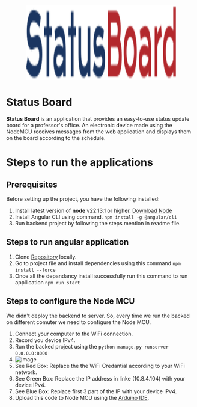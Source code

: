 <p align="center">
  <img src="https://github.com/mihirkumarmistry/status-board/blob/main/src/assets/images/logo-dark.svg" width="400" height="200">
</p>

# Status Board
**Status Board** is an application that provides an easy-to-use status update board for a professor's office. An electronic device made using the NodeMCU receives messages from the web application and displays them on the board according to the schedule.

# Steps to run the applications
## Prerequisites
Before setting up the project, you have the following installed:
1. Install latest version of **node** v22.13.1 or higher. [Download Node](https://nodejs.org/en/download)
2. Install Angular CLI using command. ```npm install -g @angular/cli```
3. Run backend project by following the steps mention in readme file.

## Steps to run angular application
1. Clone [Repository](https://github.com/mihirkumarmistry/status-board.git) locally.
2. Go to project file and install dependencies using this command ```npm install --force```
3. Once all the depandancy install successfully run this command to run appllication ```npm run start```

## Steps to configure the Node MCU
We didn't deploy the backend to server. So, every time we run the backed on different comuter we need to configure the Node MCU.
1. Connect your computer to the WiFi connection.
2. Record you device IPv4.
3. Run the backed project using the ```python manage.py runserver 0.0.0.0:8000```
4. <img width="607" alt="image" src="https://github.com/user-attachments/assets/b1c6a620-4c2e-47ad-b505-e157c78a38f5" />
  1. See Red Box: Replace the the WiFi Credantial according to your WiFi network.
  2. See Green Box: Replace the IP address in linke (10.8.4.104) with your device IPv4.
  3. See Blue Box: Replace first 3 part of the IP with your device IPv4.
5. Upload this code to Node MCU using the [Arduino IDE](https://www..cc/en/software).

